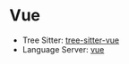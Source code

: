 # Vue

- Tree Sitter: [tree-sitter-vue](https://github.com/vuejs/language-tools/tree/master/packages/language-server)
- Language Server: [vue](https://github.com/vuejs/language-tools)
